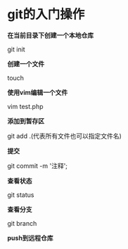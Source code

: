 # git的入门操作
**在当前目录下创建一个本地仓库**

git init

**创建一个文件**

touch

**使用vim编辑一个文件**

vim test.php

**添加到暂存区**

git add .(代表所有文件也可以指定文件名)

**提交**

git commit -m '注释';

**查看状态**

git status

**查看分支**

git branch

**push到远程仓库**
